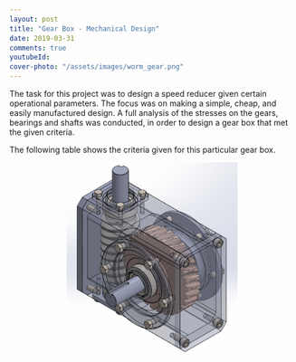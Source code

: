 ```yaml
---
layout: post
title: "Gear Box - Mechanical Design"
date: 2019-03-31
comments: true
youtubeId: 
cover-photo: "/assets/images/worm_gear.png"
---
```


The task for this project was to design a speed reducer given certain operational parameters. The focus was on making a simple, cheap, and easily manufactured design. A full analysis of the stresses on the gears, bearings and shafts was conducted, in order to design a gear box that met the given criteria.

The following table shows the criteria given for this particular gear box.

<!-- image will go here -->
<center><img src="/assets/images/worm_gear_transparent.png" alt="Portrait" style="width:60%"></center>